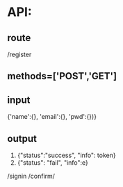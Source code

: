 # API:

## route
/register
## methods=['POST','GET']
## input
{'name':{}, 'email':{}, 'pwd':{})}
## output
1. {"status":"success", "info": token}
2. {"status": "fail", "info":e}

/signin
/confirm/<token>

